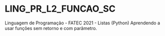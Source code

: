# LING_PR_L2_FUNCAO_SC
Linguagem de Programação - FATEC 2021 - Listas (Python)
Aprendendo a usar funções sem retorno e com parâmetro.
